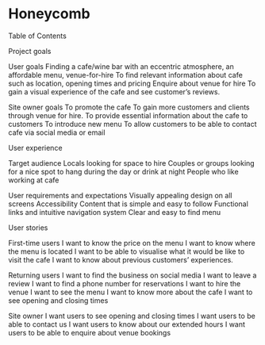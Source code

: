 # Honeycomb

Table of Contents

Project goals

User goals
Finding a cafe/wine bar with an eccentric atmosphere, an affordable menu, venue-for-hire
To find relevant information about cafe such as location, opening times and pricing
Enquire about venue for hire
To gain a visual experience of the cafe and see customer’s reviews.

Site owner goals
To promote the cafe
To gain more customers and clients through venue for hire.
To provide essential information about the cafe to customers
To introduce new menu
To allow customers to be able to contact cafe via social media or email

User experience 

Target audience
Locals looking for space to hire
Couples or groups looking for a nice spot to hang during the day or drink at night
People who like working at cafe

User requirements and expectations
Visually appealing design on all screens
Accessibility
Content that is simple and easy to follow
Functional links and intuitive navigation system
Clear and easy to find menu

User stories

First-time users
I want to know the price on the menu
I want to know where the menu is located
I want to be able to visualise what it would be like to visit the cafe
I want to know about previous customers’ experiences.

Returning users
I want to find the business on social media
I want to leave a review 
I want to find a phone number for reservations
I want to hire the venue
I want to see the menu
I want to know more about the cafe
I want to see opening and closing times

Site owner
I want users to see opening and closing times
I want users to be able to contact us
I want users to know about our extended hours
I want users to be able to enquire about venue bookings

